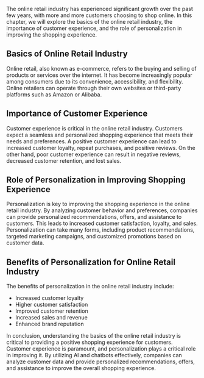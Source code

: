 
The online retail industry has experienced significant growth over the past few years, with more and more customers choosing to shop online. In this chapter, we will explore the basics of the online retail industry, the importance of customer experience, and the role of personalization in improving the shopping experience.

Basics of Online Retail Industry
--------------------------------

Online retail, also known as e-commerce, refers to the buying and selling of products or services over the internet. It has become increasingly popular among consumers due to its convenience, accessibility, and flexibility. Online retailers can operate through their own websites or third-party platforms such as Amazon or Alibaba.

Importance of Customer Experience
---------------------------------

Customer experience is critical in the online retail industry. Customers expect a seamless and personalized shopping experience that meets their needs and preferences. A positive customer experience can lead to increased customer loyalty, repeat purchases, and positive reviews. On the other hand, poor customer experience can result in negative reviews, decreased customer retention, and lost sales.

Role of Personalization in Improving Shopping Experience
--------------------------------------------------------

Personalization is key to improving the shopping experience in the online retail industry. By analyzing customer behavior and preferences, companies can provide personalized recommendations, offers, and assistance to customers. This leads to increased customer satisfaction, loyalty, and sales. Personalization can take many forms, including product recommendations, targeted marketing campaigns, and customized promotions based on customer data.

Benefits of Personalization for Online Retail Industry
------------------------------------------------------

The benefits of personalization in the online retail industry include:

* Increased customer loyalty
* Higher customer satisfaction
* Improved customer retention
* Increased sales and revenue
* Enhanced brand reputation

In conclusion, understanding the basics of the online retail industry is critical to providing a positive shopping experience for customers. Customer experience is paramount, and personalization plays a critical role in improving it. By utilizing AI and chatbots effectively, companies can analyze customer data and provide personalized recommendations, offers, and assistance to improve the overall shopping experience.

